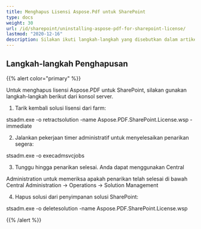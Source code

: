 ```yaml
---
title: Menghapus Lisensi Aspose.Pdf untuk SharePoint
type: docs
weight: 30
url: /id/sharepoint/uninstalling-aspose-pdf-for-sharepoint-license/
lastmod: "2020-12-16"
description: Silakan ikuti langkah-langkah yang disebutkan dalam artikel ini untuk menghapus Lisensi API SharePoint PDF.
---
```


## Langkah-langkah Penghapusan

{{% alert color="primary" %}}

Untuk menghapus lisensi Aspose.PDF untuk SharePoint, silakan gunakan langkah-langkah berikut dari konsol server.

1. Tarik kembali solusi lisensi dari farm:

  stsadm.exe -o retractsolution -name Aspose.PDF.SharePoint.License.wsp -immediate

2. Jalankan pekerjaan timer administratif untuk menyelesaikan penarikan segera:

  stsadm.exe -o execadmsvcjobs

3. Tunggu hingga penarikan selesai. Anda dapat menggunakan Central   

  Administration untuk memeriksa apakah penarikan telah selesai di bawah Central Administration -> Operations -> Solution Management

4. Hapus solusi dari penyimpanan solusi SharePoint:

  stsadm.exe -o deletesolution -name Aspose.PDF.SharePoint.License.wsp

{{% /alert %}}